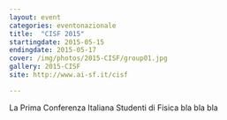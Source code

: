 ```yaml
---
layout: event
categories: eventonazionale
title:  "CISF 2015"
startingdate: 2015-05-15
endingdate: 2015-05-17
cover: /img/photos/2015-CISF/group01.jpg
gallery: 2015-CISF
site: http://www.ai-sf.it/cisf

---
```


La Prima Conferenza Italiana Studenti di Fisica bla bla bla
